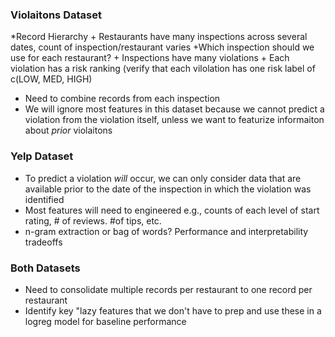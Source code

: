 ### Violaitons Dataset
  *Record Hierarchy
    + Restaurants have many inspections across several dates, count of inspection/restaurant varies
      +Which inspection should we use for each restaurant? 
    + Inspections have many violations
    + Each violation has a risk ranking (verify that each vilolation has one risk label of c(LOW, MED, HIGH)
  * Need to combine records from each inspection
  * We will ignore most features in this dataset because we cannot predict a violation from the violation itself, unless we want to featurize informaiton about *prior* violaitons

### Yelp Dataset
  * To predict a violation *will* occur, we can only consider data that are available prior to the date of the inspection in which the violation was identified 
  * Most features will need to engineered e.g., counts of each level of start rating, # of reviews. #of tips, etc.
  * n-gram extraction or bag of words? Performance and interpretability tradeoffs
  
### Both Datasets
  * Need to consolidate multiple records per restaurant to one record per restaurant
  * Identify key "lazy features that we don't have to prep and use these in a logreg model for baseline performance
